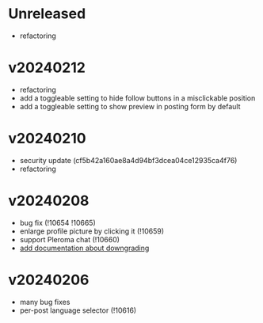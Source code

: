 # Unreleased

- refactoring

# v20240212

- refactoring
- add a toggleable setting to hide follow buttons in a misclickable position
- add a toggleable setting to show preview in posting form by default

# v20240210

- security update (cf5b42a160ae8a4d94bf3dcea04ce12935ca4f76)
- refactoring

# v20240208

- bug fix (!10654 !10665)
- enlarge profile picture by clicking it (!10659)
- support Pleroma chat (!10660)
- [add documentation about downgrading](./docs/downgrade.md)

# v20240206

- many bug fixes
- per-post language selector (!10616)
